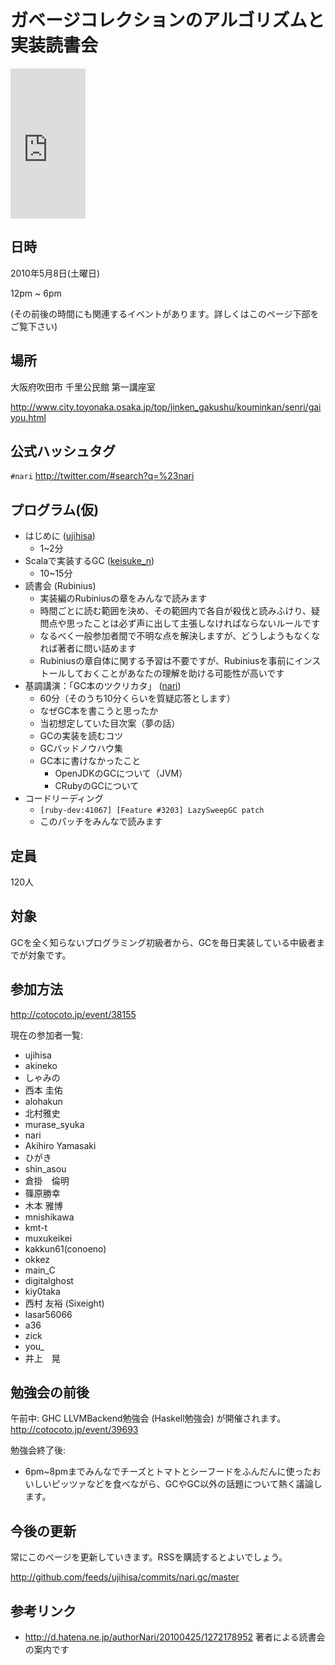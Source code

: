 # ガベージコレクションのアルゴリズムと実装読書会

<iframe src="http://rcm-jp.amazon.co.jp/e/cm?lt1=_blank&bc1=000000&IS2=1&bg1=FFFFFF&fc1=000000&lc1=0000FF&t=2007-01-22&o=9&p=8&l=as1&m=amazon&f=ifr&md=1X69VDGQCMF7Z30FM082&asins=4798025623" style="width:120px;height:240px;" scrolling="no" marginwidth="0" marginheight="0" frameborder="0"></iframe>

## 日時

2010年5月8日(土曜日)

12pm ~ 6pm

(その前後の時間にも関連するイベントがあります。詳しくはこのページ下部をご覧下さい)

## 場所

大阪府吹田市 千里公民館 第一講座室

<http://www.city.toyonaka.osaka.jp/top/jinken_gakushu/kouminkan/senri/gaiyou.html>

## 公式ハッシュタグ

`#nari`
<http://twitter.com/#search?q=%23nari>

## プログラム(仮)

* はじめに ([ujihisa](http://twitter.com/ujm))
    * 1~2分
* Scalaで実装するGC ([keisuke\_n](http://twitter.com/keisuke_n))
    * 10~15分
* 読書会 (Rubinius)
    * 実装編のRubiniusの章をみんなで読みます
    * 時間ごとに読む範囲を決め、その範囲内で各自が殺伐と読みふけり、疑問点や思ったことは必ず声に出して主張しなければならないルールです
    * なるべく一般参加者間で不明な点を解決しますが、どうしようもなくなれば著者に問い詰めます
    * Rubiniusの章自体に関する予習は不要ですが、Rubiniusを事前にインストールしておくことがあなたの理解を助ける可能性が高いです
* 基調講演：「GC本のツクリカタ」 ([nari](http://twitter.com/nari3))
    * 60分（そのうち10分くらいを質疑応答とします）
    * なぜGC本を書こうと思ったか
    * 当初想定していた目次案（夢の話）
    * GCの実装を読むコツ
    * GCバッドノウハウ集
    * GC本に書けなかったこと
      * OpenJDKのGCについて（JVM）
      * CRubyのGCについて
* コードリーディング
    * `[ruby-dev:41067] [Feature #3203] LazySweepGC patch`
    * このパッチをみんなで読みます

## 定員

120人

## 対象

GCを全く知らないプログラミング初級者から、GCを毎日実装している中級者までが対象です。

## 参加方法

<http://cotocoto.jp/event/38155>

現在の参加者一覧:

* ujihisa
* akineko
* しゃみの
* 西本 圭佑
* alohakun
* 北村雅史
* murase\_syuka
* nari
* Akihiro Yamasaki
* ひがき
* shin\_asou
* 倉掛　倫明
* 篠原勝幸
* 木本 雅博
* mnishikawa
* kmt-t
* muxukeikei
* kakkun61(conoeno)
* okkez
* main\_C
* digitalghost
* kiy0taka
* 西村 友裕 (Sixeight)
* lasar56066
* a36
* zick
* you\_
* 井上　晃

## 勉強会の前後

午前中: GHC LLVMBackend勉強会 (Haskell勉強会) が開催されます。 <http://cotocoto.jp/event/39693>

勉強会終了後:

* 6pm~8pmまでみんなでチーズとトマトとシーフードをふんだんに使ったおいしいピッツァなどを食べながら、GCやGC以外の話題について熱く議論します。

## 今後の更新

常にこのページを更新していきます。RSSを購読するとよいでしょう。

<http://github.com/feeds/ujihisa/commits/nari.gc/master>

## 参考リンク

* <http://d.hatena.ne.jp/authorNari/20100425/1272178952> 著者による読書会の案内です
